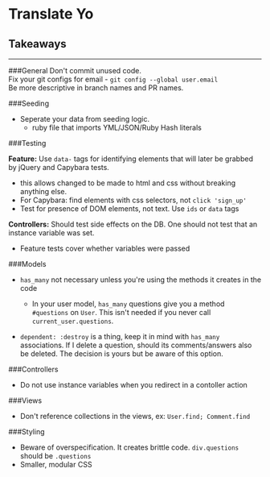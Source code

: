 # Translate Yo

## Takeaways
---

###General
Don't commit unused code.  
Fix your git configs for email - `git config --global user.email`  
Be more descriptive in branch names and PR names.



###Seeding
 - Seperate your data from seeding logic. 
 	- ruby file that imports YML/JSON/Ruby Hash literals
 

###Testing

__Feature:__ Use `data-` tags for identifying elements that will later be grabbed by jQuery and Capybara tests. 

 - this allows changed to be made to html and css without breaking anything else. 
 - For Capybara: find elements with css selectors, not `click 'sign_up'`
 - Test for presence of DOM elements, not text. Use `ids` or `data` tags
 
 

__Controllers:__ Should test side effects on the DB. One should not test that an instance variable was set.

 - Feature tests cover whether variables were passed

 
 
###Models

 - `has_many` not necessary unless you're using the methods it creates in the code
 	- In your user model, `has_many` questions give you a method `#questions` on `User`. This isn't needed if you never call `current_user.questions`.
 
 - `dependent: :destroy` is a thing, keep it in mind with `has_many` associations. If I delete a question, should its comments/answers also be deleted. The decision is yours but be aware of this option.
 
###Controllers

 - Do not use instance variables when you redirect in a contoller action
 
###Views

 - Don't reference collections in the views, ex: `User.find; Comment.find`
 
###Styling
 - Beware of overspecification. It creates brittle code. `div.questions` should be `.questions`
 - Smaller, modular CSS 
